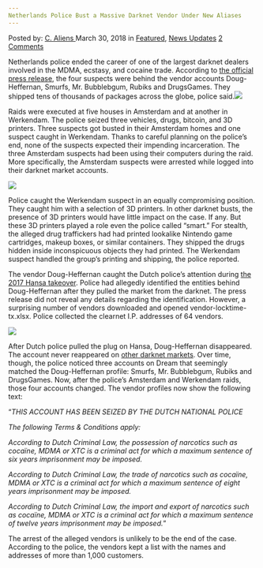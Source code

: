 ```yaml
---
Netherlands Police Bust a Massive Darknet Vendor Under New Aliases
---
```

<article class="post-listing post-25197 post type-post status-publish format-standard has-post-thumbnail hentry 
category-news-updates tag-aliases tag-bust tag-darknet tag-massive tag-netherlands tag-police tag-vendor">
<div class="post-inner">
<span>Posted by: <a href="https://www.deepdotweb.com/author/caliens/" title="">C. Aliens </a></span>
<span>March 30, 2018</span>
<span>in <a href="https://www.deepdotweb.com/category/deepdot-news/" rel="category tag">Featured</a>, <a href="https://www.deepdotweb.com/category/news-updates/" rel="category tag">News Updates</a></span>
<span><a href="https://www.deepdotweb.com/2018/03/30/netherlands-police-bust-massive-darknet-vendor-new-aliases/#comments">2 Comments</a></span>


<p>Netherlands police ended the career of one of the largest darknet dealers involved in the MDMA, ecstasy, and cocaine trade. According to <a href="https://www.politie.nl/nieuws/2018/maart/16/webshops-van-online-drugshandelaren-hansa-market-definitief-gesloten.html">the official press release</a>, the four suspects were behind the vendor accounts Doug-Heffernan, Smurfs, Mr. Bubblebgum, Rubiks and DrugsGames. They shipped tens of thousands of packages across the globe, police said.<img class="wp-image-25201 aligncenter" src="https://www.deepdotweb.com/wp-content/uploads/2018/03/word-image-9.png" srcset="https://www.deepdotweb.com/wp-content/uploads/2018/03/word-image-9.png 700w, https://www.deepdotweb.com/wp-content/uploads/2018/03/word-image-9-300x163.png 300w" sizes="(max-width: 700px) 100vw, 700px" /></p>
<p>Raids were executed at five houses in Amsterdam and at another in Werkendam. The police seized three vehicles, drugs, bitcoin, and 3D printers. Three suspects got busted in their Amsterdam homes and one suspect caught in Werkendam. Thanks to careful planning on the police&#8217;s end, none of the suspects expected their impending incarceration. The three Amsterdam suspects had been using their computers during the raid. More specifically, the Amsterdam suspects were arrested while logged into their darknet market accounts.</p>
<p><img class="wp-image-25202" src="https://www.deepdotweb.com/wp-content/uploads/2018/03/word-image-10.png" srcset="https://www.deepdotweb.com/wp-content/uploads/2018/03/word-image-10.png 700w, https://www.deepdotweb.com/wp-content/uploads/2018/03/word-image-10-300x163.png 300w" sizes="(max-width: 700px) 100vw, 700px" /></p>
<p>Police caught the Werkendam suspect in an equally compromising position. They caught him with a selection of 3D printers. In other darknet busts, the presence of 3D printers would have little impact on the case. If any. But these 3D printers played a role even the police called “smart.” For stealth, the alleged drug traffickers had had printed lookalike Nintendo game cartridges, makeup boxes, or similar containers. They shipped the drugs hidden inside inconspicuous objects they had printed. The Werkendam suspect handled the group’s printing and shipping, the police reported.</p>
<p>The vendor Doug-Heffernan caught the Dutch police&#8217;s attention during <a href="https://www.deepdotweb.com/2018/03/16/operation-bayonet-htcu-took-hansa-market-offline/">the 2017 Hansa takeover</a>. Police had allegedly identified the entities behind Doug-Heffernan after they pulled the market from the darknet. The press release did not reveal any details regarding the identification. However, a surprising number of vendors downloaded and opened vendor-locktime-tx.xlsx. Police collected the clearnet I.P. addresses of 64 vendors.</p>
<p><img class="wp-image-25203" src="https://www.deepdotweb.com/wp-content/uploads/2018/03/word-image-35.jpeg" srcset="https://www.deepdotweb.com/wp-content/uploads/2018/03/word-image-35.jpeg 700w, https://www.deepdotweb.com/wp-content/uploads/2018/03/word-image-35-300x163.jpeg 300w" sizes="(max-width: 700px) 100vw, 700px" /></p>
<p>After Dutch police pulled the plug on Hansa, Doug-Heffernan disappeared. The account never reappeared on <a href="https://www.deepdotweb.com/2013/10/28/updated-llist-of-hidden-marketplaces-tor-i2p/">other darknet markets</a>. Over time, though, the police noticed three accounts on Dream that seemingly matched the Doug-Heffernan profile: Smurfs, Mr. Bubblebgum, Rubiks and DrugsGames. Now, after the police’s Amsterdam and Werkendam raids, those four accounts changed. The vendor profiles now show the following text:</p>
<p>“<em>THIS ACCOUNT HAS BEEN SEIZED BY THE DUTCH NATIONAL POLICE</em></p>
<p><em>The following Terms &amp; Conditions apply:</em></p>
<p><em>According to Dutch Criminal Law, the possession of narcotics such as cocaïne, MDMA or XTC is a criminal act for which a maximum sentence of six years imprisonment may be imposed.</em></p>
<p><em>According to Dutch Criminal Law, the trade of narcotics such as cocaïne, MDMA or XTC is a criminal act for which a maximum sentence of eight years imprisonment may be imposed.</em></p>
<p><em>According to Dutch Criminal Law, the import and export of narcotics such as cocaïne, MDMA or XTC is a criminal act for which a maximum sentence of twelve years imprisonment may be imposed.</em>”</p>
<p>The arrest of the alleged vendors is unlikely to be the end of the case. According to the police, the vendors kept a list with the names and addresses of more than 1,000 customers.</p>
</div>
<span style="display:none"><a href="https://www.deepdotweb.com/tag/aliases/" rel="tag">aliases</a> <a href="https://www.deepdotweb.com/tag/bust/" rel="tag">bust</a> <a href="https://www.deepdotweb.com/tag/darknet/" rel="tag">darknet</a> <a href="https://www.deepdotweb.com/tag/massive/" rel="tag">massive</a> <a href="https://www.deepdotweb.com/tag/netherlands/" rel="tag">netherlands</a> <a href="https://www.deepdotweb.com/tag/police/" rel="tag">police</a> <a href="https://www.deepdotweb.com/tag/vendor/" rel="tag">vendor</a></span> <span style="display:none" class="updated">2018-03-30</span>
<div style="display:none" class="vcard author" itemprop="author" itemscope itemtype="http://schema.org/Person"><strong class="fn" itemprop="name"><a href="https://www.deepdotweb.com/author/caliens/" title="Posts by C. Aliens" rel="author">C. Aliens</a></strong></div>
</div>
</article>

